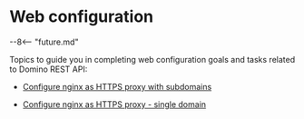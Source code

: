 # Web configuration

--8<-- "future.md"

Topics to guide you in completing web configuration goals and tasks related to Domino REST API: 

- [Configure nginx as HTTPS proxy with subdomains](httpsproxy.md)

- [Configure nginx as HTTPS proxy - single domain](httpsproxy2.md)



